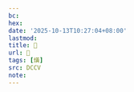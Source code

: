 ```yaml
---
bc:
hex:
date: '2025-10-13T10:27:04+08:00'
lastmod:
title: 􂾒
url: 􂾒
tags: [熿]
src: DCCV
note:
---
```

